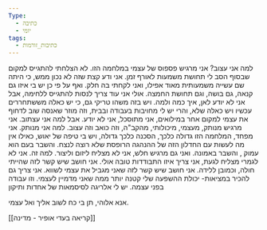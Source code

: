```yaml
---
Type:
  - כתיבה
  - יומי
tags:
  - כתיבות_זורמות
---
```

למה אני עצוב?
אני מרגיש פספוס של עצמי במלחמה הזו. לא הצלחתי להתגייס למקום שבסוף הסב לי תחושת משמעות לאורף זמן. אני ודע קצת שזה לא נכון ממש, כי היתה שם עשייה משמעותית מאוד אפילו, ואני לקחתי בה חלק. ואף על פי כן יש בי איזו גם קנאה, גם בושה, וגם תחושת החמצה. אולי אני עוד צריך לנסות להתגייס ללחימה, אבל אני לא יודע לאן, איך כמה ולמה. ויש בזה משהו טריקי גם, כי יש כאלה מששתחררים עכשיו ויש כאלה שלא, והרי יש לי מחויבות בעבודה ובבית, וזה מוזר שאנסה שוב לדחוף את עצמי למקום אחר במילואים, אני מתוסכל, אני לא יודע.
אבל למה אני עצתוב.
אני מרגיש מנותק, מעצמי, מיכולותי, מהקב"ה, וזה כואב וזה עצוב.
למה אני מנותק. אני מפחד, המלחמה הזו גדולה כלכך, הסכנה כלכך גדולה, ויש בי טיפה של יאוש, כאילו אין מה לעשות עם החדלון הזה של ההנהגה הרופסת שלא רוצה לנצח. והשבר בעם הוא עמוק , והשבר באמונה.
ואני גם מרגיש חלש, אני לא מצליח ליזום וליצור.
למה זה.
אני לא לגמרי מצליח לגעת, אני צריך איזו התבודדות טובה אולי.
אני חושב שיש קשר לזה שהייתי חולה, וכמובן ללידה. אני חושב שיש קשר לזה שאני מגביל את עצמי לשווא.
אני צריך גם להכיר במציאות- יכולת ההשפעה שלי קטנה יותר ממה שאני מדמיין לעצמי.
וזו עבודה בפני עצמה.
יש לי אלריגה לסיסמאות של אחדות ותיקון

אנא אלוהי, תן בי כח לשוב אליך ואל עצמי.

[[קריאה בעדי אופיר - מדינה]]